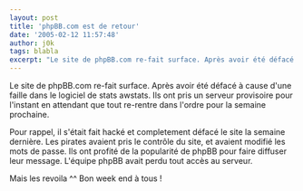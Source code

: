 ```yaml
---
layout: post
title: 'phpBB.com est de retour'
date: '2005-02-12 11:57:48'
author: j0k
tags: blabla
excerpt: "Le site de phpBB.com re-fait surface. Après avoir été défacé à cause d'une faille dans le logiciel de stats awstats.   )   Ils ont pris un serveur provisoire pour l'instant en attendant que tout re-rentre dans l'ordre pour la semaine prochaine.  \n  \nPour rappel, il s'était fait hacké et completement défacé le site la semaine dernière. Les pirates      …"
---
```


Le site de phpBB.com re-fait surface. Après avoir été défacé à cause d'une faille dans le logiciel de stats awstats.      Ils ont pris un serveur provisoire pour l'instant en attendant que tout re-rentre dans l'ordre pour la semaine prochaine.

Pour rappel, il s'était fait hacké et completement défacé le site la semaine dernière. Les pirates avaient pris le contrôle du site, et avaient modifié les mots de passe. Ils ont profité de la popularité de phpBB pour faire diffuser leur message. L'équipe phpBB avait perdu tout accès au serveur.

Mais les revoila ^^   Bon week end à tous !
